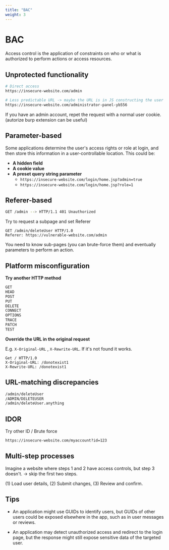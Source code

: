 ```yaml
---
title: "BAC"
weight: 3
---
```


# BAC

Access control is the application of constraints on who or what is authorized to perform actions or access resources.

## Unprotected functionality

```sh
# Direct access
https://insecure-website.com/admin

# Less predictable URL -> maybe the URL is in JS constructing the user UI
https://insecure-website.com/administrator-panel-yb556
```

If you have an admin account, repet the request with a normal user cookie. (autorize burp extension can be useful)

## Parameter-based

Some applications determine the user's access rights or role at login, and then store this information in a user-controllable location. This could be:

* **A hidden field**
* **A cookie value**
* **A preset query string parameter**
  * `https://insecure-website.com/login/home.jsp?admin=true`
  * `https://insecure-website.com/login/home.jsp?role=1`

## Referer-based

```sh
GET /admin --> HTTP/1.1 401 Unauthorized
```

Try to request a subpage and set Referer

```http
GET /admin/deleteUser HTTP/1.0
Referer: https://vulnerable-website.com/admin
```

You need to know sub-pages (you can brute-force them) and eventually parameters to perform an action.

## Platform misconfiguration

**Try another HTTP method**

```markdown
GET
HEAD
POST
PUT
DELETE
CONNECT
OPTIONS
TRACE
PATCH
TEST
```

**Override the URL in the original request**&#x20;

E.g. `X-Original-URL` , `X-Rewrite-URL`. If it's not found it works.

```http
Get / HTTP/1.0
X-Original-URL: /donotexist1
X-Rewrite-URL: /donotexist1
```

## URL-matching discrepancies

```markdown
/admin/deleteUser
/ADMIN/DELETEUSER
/admin/deleteUser.anything
```

## IDOR

Try other ID / Brute force

```markdown
https://insecure-website.com/myaccount?id=123
```

## Multi-step processes

Imagine a website where steps 1 and 2 have access controls, but step 3 doesn't. -> skip the first two steps.

&#x20;(1) Load user details, (2) Submit changes, (3) Review and confirm.

## Tips

*   An application might use GUIDs to identify users, but GUIDs of other users could be exposed elsewhere in the app, such as in user messages or reviews.


* An application may detect unauthorized access and redirect to the login page, but the response might still expose sensitive data of the targeted user.

